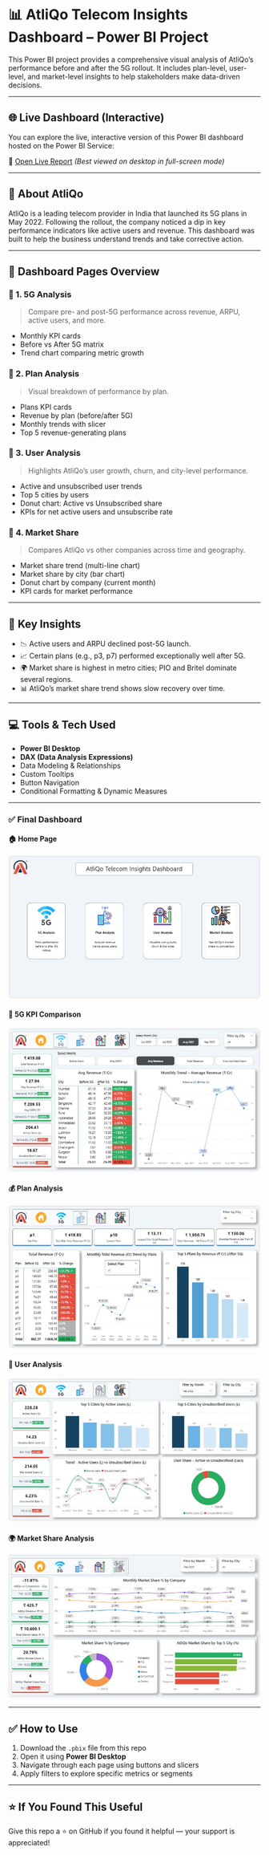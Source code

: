 # 📊 AtliQo Telecom Insights Dashboard – Power BI Project

This Power BI project provides a comprehensive visual analysis of AtliQo’s performance before and after the 5G rollout. It includes plan-level, user-level, and market-level insights to help stakeholders make data-driven decisions.

---

## 🌐 Live Dashboard (Interactive)

You can explore the live, interactive version of this Power BI dashboard hosted on the Power BI Service:

🔗 [Open Live Report](https://app.powerbi.com/view?r=eyJrIjoiMDUxNzNiZmQtMGRiZS00MGM1LWI2MzMtMzdlZjEzMDIwN2ViIiwidCI6ImM2ZTU0OWIzLTVmNDUtNDAzMi1hYWU5LWQ0MjQ0ZGM1YjJjNCJ9)
*(Best viewed on desktop in full-screen mode)*

---

## 🏢 About AtliQo

AtliQo is a leading telecom provider in India that launched its 5G plans in May 2022. Following the rollout, the company noticed a dip in key performance indicators like active users and revenue. This dashboard was built to help the business understand trends and take corrective action.

---

## 📌 Dashboard Pages Overview

### 🔹 1. 5G Analysis

> Compare pre- and post-5G performance across revenue, ARPU, active users, and more.

- Monthly KPI cards
- Before vs After 5G matrix
- Trend chart comparing metric growth

### 🔹 2. Plan Analysis

> Visual breakdown of performance by plan.

- Plans KPI cards
- Revenue by plan (before/after 5G)
- Monthly trends with slicer
- Top 5 revenue-generating plans

### 🔹 3. User Analysis

> Highlights AtliQo’s user growth, churn, and city-level performance.

- Active and unsubscribed user trends
- Top 5 cities by users
- Donut chart: Active vs Unsubscribed share
- KPIs for net active users and unsubscribe rate

### 🔹 4. Market Share

> Compares AtliQo vs other companies across time and geography.

- Market share trend (multi-line chart)
- Market share by city (bar chart)
- Donut chart by company (current month)
- KPI cards for market performance

---

## 🧠 Key Insights

- 📉 Active users and ARPU declined post-5G launch.
- 📈 Certain plans (e.g., p3, p7) performed exceptionally well after 5G.
- 🌍 Market share is highest in metro cities; PIO and Britel dominate several regions.
- 📊 AtliQo’s market share trend shows slow recovery over time.

---

## 💻 Tools & Tech Used

- **Power BI Desktop**
- **DAX (Data Analysis Expressions)**
- Data Modeling & Relationships
- Custom Tooltips
- Button Navigation
- Conditional Formatting & Dynamic Measures

---

### ✅ Final Dashboard

#### 🏠 Home Page  
![Home](https://github.com/ShubhamVimal/AtliQo_Telecom_Analysis/blob/main/Home.JPG)

#### 📶 5G KPI Comparison  
![5G Analysis](https://github.com/ShubhamVimal/AtliQo_Telecom_Analysis/blob/main/5G_Analysis.JPG)

#### 💰 Plan Analysis  
![Plan Analysis](https://github.com/ShubhamVimal/AtliQo_Telecom_Analysis/blob/main/Plan_Analysis.JPG)

#### 👥 User Analysis  
![User Analysis](https://github.com/ShubhamVimal/AtliQo_Telecom_Analysis/blob/main/User_Analysis.JPG)

#### 🌍 Market Share Analysis  
![Market Analysis](https://github.com/ShubhamVimal/AtliQo_Telecom_Analysis/blob/main/Market_Analysis.JPG)


---

## ✅ How to Use

1. Download the `.pbix` file from this repo  
2. Open it using **Power BI Desktop**  
3. Navigate through each page using buttons and slicers  
4. Apply filters to explore specific metrics or segments  

---

## ⭐ If You Found This Useful

Give this repo a ⭐ on GitHub if you found it helpful — your support is appreciated!
